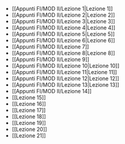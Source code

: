 
- [[Appunti FI/MOD II/Lezione 1|Lezione 1]]
- [[Appunti FI/MOD II/Lezione 2|Lezione 2]]
- [[Appunti FI/MOD II/Lezione 3|Lezione 3]]
- [[Appunti FI/MOD II/Lezione 4|Lezione 4]]
- [[Appunti FI/MOD II/Lezione 5|Lezione 5]]
- [[Appunti FI/MOD II/Lezione 6|Lezione 6]]
- [[Appunti FI/MOD II/Lezione 7]]
- [[Appunti FI/MOD II/Lezione 8|Lezione 8]]
- [[Appunti FI/MOD II/Lezione 9]]
- [[Appunti FI/MOD II/Lezione 10|Lezione 10]]
- [[Appunti FI/MOD II/Lezione 11|Lezione 11]]
- [[Appunti FI/MOD II/Lezione 12|Lezione 12]]
- [[Appunti FI/MOD II/Lezione 13|Lezione 13]]
- [[Appunti FI/MOD II/Lezione 14]]
- [[Lezione 15]]
- [[Lezione 16]]
- [[Lezione 17]]
- [[Lezione 18]]
- [[Lezione 19]]
- [[Lezione 20]]
- [[Lezione 21]]
